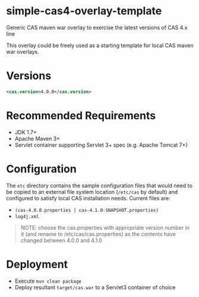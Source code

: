 simple-cas4-overlay-template
============================

Generic CAS maven war overlay to exercise the latest versions of CAS 4.x line

This overlay could be freely used as a starting template for local CAS maven war overlays.

# Versions
```xml
<cas.version>4.0.0</cas.version>
```

# Recommended Requirements
* JDK 1.7+
* Apache Maven 3+
* Servlet container supporting Servlet 3+ spec (e.g. Apache Tomcat 7+)

# Configuration
The `etc` directory contains the sample configuration files that would need to be copied to an external file system location (`/etc/cas` by default)
and configured to satisfy local CAS installation needs. Current files are:

* `(cas-4.0.0.properties | cas-4.1.0-SNAPSHOT.properties)`
* `log4j.xml`


 > NOTE: choose the cas.properties with appropriate version number in it (and rename to /etc/cas/cas.properties)
 > as the contents have changed between 4.0.0 and 4.1.0

# Deployment

* Execute `mvn clean package`
* Deploy resultant `target/cas.war` to a Servlet3 container of choice
